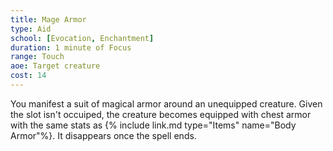 ```yaml
---
title: Mage Armor
type: Aid
school: [Evocation, Enchantment]
duration: 1 minute of Focus 
range: Touch
aoe: Target creature
cost: 14
---
```

You manifest a suit of magical armor around an unequipped creature. Given the slot isn't occuiped, the creature becomes equipped with chest armor with the same stats as {% include link.md type="Items" name="Body Armor"%}. It disappears once the spell ends.
